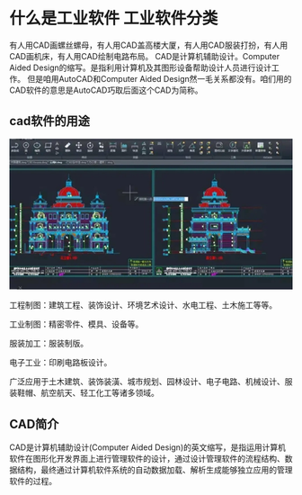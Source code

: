 <!--
title: CAD软件
subtitle: 工业软件
author: 网络
keyword: 工业软件
published: 2024-04-22
topicImg: assets/1/CAD.jpg
-->


# 什么是工业软件 工业软件分类
有人用CAD画螺丝螺母，有人用CAD盖高楼大厦，有人用CAD服装打扮，有人用CAD画机床，有人用CAD绘制电路布局。
CAD是计算机辅助设计。Computer Aided Design的缩写。是指利用计算机及其图形设备帮助设计人员进行设计工作。
但是咱用AutoCAD和Computer Aided Design然一毛关系都没有。咱们用的CAD软件的意思是AutoCAD巧取后面这个CAD为简称。

## cad软件的用途
![](assets/1/CAD1.jpg)



工程制图：建筑工程、装饰设计、环境艺术设计、水电工程、土木施工等等。

工业制图：精密零件、模具、设备等。

服装加工：服装制版。

电子工业：印刷电路板设计。

广泛应用于土木建筑、装饰装潢、城市规划、园林设计、电子电路、机械设计、服装鞋帽、航空航天、轻工化工等诸多领域。

## CAD简介

CAD是计算机辅助设计(Computer Aided Design)的英文缩写，是指运用计算机软件在图形化开发界面上进行管理软件的设计，通过设计管理软件的流程结构、数据结构，最终通过计算机软件系统的自动数据加载、解析生成能够独立应用的管理软件的过程。